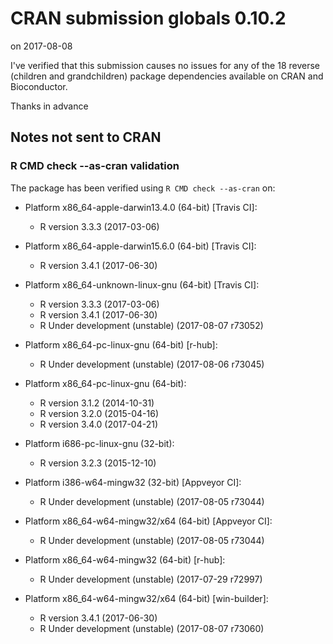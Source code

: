 # CRAN submission globals 0.10.2

on 2017-08-08

I've verified that this submission causes no issues for any of the
18 reverse (children and grandchildren) package dependencies available
on CRAN and Bioconductor.

Thanks in advance


## Notes not sent to CRAN

### R CMD check --as-cran validation

The package has been verified using `R CMD check --as-cran` on:

* Platform x86_64-apple-darwin13.4.0 (64-bit) [Travis CI]:
  - R version 3.3.3 (2017-03-06)

* Platform x86_64-apple-darwin15.6.0 (64-bit) [Travis CI]:
  - R version 3.4.1 (2017-06-30)
  
* Platform x86_64-unknown-linux-gnu (64-bit) [Travis CI]:
  - R version 3.3.3 (2017-03-06)
  - R version 3.4.1 (2017-06-30)
  - R Under development (unstable) (2017-08-07 r73052)

* Platform x86_64-pc-linux-gnu (64-bit) [r-hub]:
  - R Under development (unstable) (2017-08-06 r73045)

* Platform x86_64-pc-linux-gnu (64-bit):
  - R version 3.1.2 (2014-10-31)
  - R version 3.2.0 (2015-04-16)
  - R version 3.4.0 (2017-04-21)

* Platform i686-pc-linux-gnu (32-bit):
  - R version 3.2.3 (2015-12-10)

* Platform i386-w64-mingw32 (32-bit) [Appveyor CI]:
  - R Under development (unstable) (2017-08-05 r73044)

* Platform x86_64-w64-mingw32/x64 (64-bit) [Appveyor CI]:
  - R Under development (unstable) (2017-08-05 r73044)

* Platform x86_64-w64-mingw32 (64-bit) [r-hub]:
  - R Under development (unstable) (2017-07-29 r72997)

* Platform x86_64-w64-mingw32/x64 (64-bit) [win-builder]:
  - R version 3.4.1 (2017-06-30)
  - R Under development (unstable) (2017-08-07 r73060)

